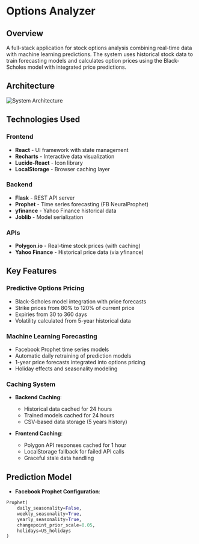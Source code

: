 # Options Analyzer

## Overview
A full-stack application for stock options analysis combining real-time data with machine learning predictions. The system uses historical stock data to train forecasting models and calculates option prices using the Black-Scholes model with integrated price predictions.

## Architecture
![System Architecture](https://via.placeholder.com/800x400.png?text=Flask+Backend+%2B+React+Frontend+Architecture)

## Technologies Used

### Frontend
- **React** - UI framework with state management
- **Recharts** - Interactive data visualization
- **Lucide-React** - Icon library
- **LocalStorage** - Browser caching layer

### Backend
- **Flask** - REST API server
- **Prophet** - Time series forecasting (FB NeuralProphet)
- **yfinance** - Yahoo Finance historical data
- **Joblib** - Model serialization

### APIs
- **Polygon.io** - Real-time stock prices (with caching)
- **Yahoo Finance** - Historical price data (via yfinance)

## Key Features

### Predictive Options Pricing
- Black-Scholes model integration with price forecasts
- Strike prices from 80% to 120% of current price
- Expiries from 30 to 360 days
- Volatility calculated from 5-year historical data

### Machine Learning Forecasting
- Facebook Prophet time series models
- Automatic daily retraining of prediction models
- 1-year price forecasts integrated into options pricing
- Holiday effects and seasonality modeling

### Caching System
- **Backend Caching**:
  - Historical data cached for 24 hours
  - Trained models cached for 24 hours
  - CSV-based data storage (5 years history)
  
- **Frontend Caching**:
  - Polygon API responses cached for 1 hour
  - LocalStorage fallback for failed API calls
  - Graceful stale data handling

## Prediction Model
- **Facebook Prophet Configuration**:
```python
Prophet(
    daily_seasonality=False,
    weekly_seasonality=True,
    yearly_seasonality=True,
    changepoint_prior_scale=0.05,
    holidays=US_holidays
)
